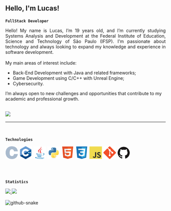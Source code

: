 ## Hello, I'm Lucas!
**`FullStack Developer`**
<p style="text-align: justify;">
Hello! My name is Lucas, I’m 19 years old, and I’m currently studying Systems Analysis and Development at the Federal Institute of Education, Science and Technology of São Paulo (IFSP). I’m passionate about technology and always looking to expand my knowledge and experience in software development.
<br><br>
My main areas of interest include:
<ul>
  <li>Back-End Development with Java and related frameworks;</li>
  <li>Game Development using C/C++ with Unreal Engine;</li>
  <li>Cybersecurity.</li>
</ul>
I’m always open to new challenges and opportunities that contribute to my academic and professional growth.
</p>

<br>
<div>
  <a href="https://www.linkedin.com/in/lucasmartimiano/" target="_blank"><img src="https://img.shields.io/badge/linkedin-%230077B5.svg?style=for-the-badge&logo=linkedin&logoColor=white" target="_blank"></a>
</div>

<hr><br>

**`Technologies`**
<div style="display: inline_block">
  <img align="center" height="40" width="40" src="https://github.com/devicons/devicon/blob/master/icons/c/c-original.svg">
  <img align="center" height="40" width="40" src="https://github.com/devicons/devicon/blob/master/icons/cplusplus/cplusplus-original.svg">
  <img align="center" height="40" width="40" src="https://github.com/devicons/devicon/blob/master/icons/java/java-original.svg">
  <img align="center" height="40" width="40" src="https://github.com/devicons/devicon/blob/master/icons/python/python-original.svg">
  <img align="center" height="40" width="40" src="https://github.com/devicons/devicon/blob/master/icons/html5/html5-original.svg">
  <img align="center" height="40" width="40" src="https://github.com/devicons/devicon/blob/master/icons/css3/css3-original.svg">
  <img align="center" height="40" width="40" src="https://github.com/devicons/devicon/blob/master/icons/javascript/javascript-original.svg">
  <img align="center" height="40" width="40" src="https://github.com/devicons/devicon/blob/master/icons/git/git-original.svg">
  <img align="center" height="40" width="40" src="https://github.com/devicons/devicon/blob/master/icons/github/github-original.svg">
</div>

<br><br>

**`Statistics`**
<div>
  <a href="https://github.com/Lucas-martimiano/">
    <img height="180em" src="https://github-readme-stats.vercel.app/api?username=Lucas-martimiano&show_icons=true&theme=dracula">
    <img height="180em" src="https://github-readme-stats.vercel.app/api/top-langs/?username=Lucas-martimiano&layout=compact&theme=dracula">
  </a>
</div>

<br>

<picture>
  <source media="(prefers-color-scheme: dark)" srcset="https://raw.githubusercontent.com/Lucas-martimiano/Lucas-martimiano/output/github-snake-dark.svg" />
  <source media="(prefers-color-scheme: light)" srcset="https://raw.githubusercontent.com/Lucas-martimiano/Lucas-martimiano/output/github-snake.svg" />
  <img alt="github-snake" src="https://raw.githubusercontent.com/tobiasmeyhoefer/tobiasmeyhoefer/output/github-snake.svg" />
</picture>

